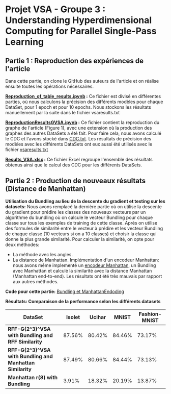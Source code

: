 # Projet VSA - Groupe 3 : Understanding Hyperdimensional Computing for Parallel Single-Pass Learning

## Partie 1 : Reproduction des expériences de l'article
Dans cette partie, on clone le GitHub des auteurs de l'article et on réalise ensuite toutes les opérations nécessaires. 

**[Reproduction_of_table_results.ipynb](Reproduction_of_table_results.ipynb) :** Ce fichier est divisé en différentes parties, où nous calculons la précision des différents modèles pour chaque DataSet, pour 1 epoch et pour 10 epochs. Nous stockons les résultats manuellement par la suite dans le fichier vsaresults.txt

**[ReproductionResultsGVSA.ipynb](ReproductionResultsGVSA.ipynb) :** Ce fichier contient la reproduction du graphe de l'article (Figure 1), avec une extension où la production des graphes des autres DataSets a été fait. Pour faire cela, nous avons calculé le CDC et l'avons stocké dans [CDC.txt](CDC.txt). Les résultats de précision des modèles avec les différents DataSets ont eux aussi été utilisés avec le fichier [vsaresults.txt](vsaresults.txt)

**[Results_VSA.xlsx](Results_VSA.xlsx) :** Ce fichier Excel regroupe l'ensemble des résultats obtenus ainsi que le calcul des CDC pour les différents DataSets. 

## Partie 2 : Production de nouveaux résultats (Distance de Manhattan)

**Utilisation du Bundling au lieu de la descente du gradient et testing sur les datasets:** Nous avons remplacé la dernière partie où on utilise la descente du gradient pour prédire les classes des nouveaux vecteurs par un algorithme du bundling où on calcule le vecteur Bundling pour chaque classe sur tous les exemples de training de cette classe. Après on utilise des formules de similarité entre le vecteur à prédire et les vecteur Bundling de chaque classe (10 vecteurs si on a 10 classes) et choisir la classe qui donne la plus grande similarité.
Pour calculer la similarité, on opte pour deux méthodes: 
- La méthode avec les angles.
- La distance de Manhattan.
Implémentation d'un encodeur Manhattan: nous avons 
même implementé un [encodeur Manhattan](encoder_manhattan.py), un Bundling avec Manhattan et calculé la similarité avec la distance Manhattan (Manhattan end-to-end). Les résultats ont été très mauvais par rapport aux autres méthodes.

**Code pour cette partie:** [Bundling et ManhattanEndoding](Bundling_Projet_VSA.ipynb)

**Résultats: Comparaison de la performance selon les différents datasets** 



| DataSet                                              | Isolet  | Ucihar | MNIST  | Fashion-MNIST |
|------------------------------------------------------|---------|--------|--------|---------------|
| **RFF-G(2^3)^VSA with Bundling and RFF Similarity**  | 87.56%  | 80.42% | 84.46% | 73.17%        |
| **RFF-G(2^3)^VSA with Bundling and Manhattan Similarity** | 87.49%  | 80.66% |84.44% | 73.13%        |
| **Manhattan r(8) with Bundling**                     | 3.91%   | 18.32% | 20.19% | 13.87%        |

